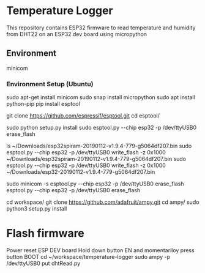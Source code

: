 # Temperature Logger
This repository contains ESP32 firmware to read temperature and humidity from DHT22 on an ESP32 dev board using micropython

## Environment
minicom


### Environment Setup (Ubuntu)
sudo apt-get install minicom
sudo snap install micropython
sudo apt install python-pip
pip install esptool

git clone https://github.com/espressif/esptool.git
cd esptool/

sudo python setup.py install
sudo esptool.py --chip esp32 -p /dev/ttyUSB0 erase_flash

ls ~/Downloads/esp32spiram-20190112-v1.9.4-779-g5064df207.bin
sudo esptool.py --chip esp32 -p /dev/ttyUSB0 write_flash -z 0x1000 ~/Downloads/esp32spiram-20190112-v1.9.4-779-g5064df207.bin
sudo esptool.py --chip esp32 -p /dev/ttyUSB0 write_flash -z 0x1000 ~/Downloads/esp32-20190112-v1.9.4-779-g5064df207.bin

sudo minicom -s
esptool.py --chip esp32 -p /dev/ttyUSB0 erase_flash
esptool.py --chip esp32 -p /dev/ttyUSB0 erase_flash

cd workspace/
git clone https://github.com/adafruit/ampy.git
cd ampy/
sudo python3 setup.py install

# Flash firmware

Power reset ESP DEV board
Hold down button EN and momentariloy press button BOOT
cd ~/workspace/temperature-logger
sudo ampy -p /dev/ttyUSB0 put dhtRead.py 